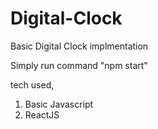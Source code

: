 # Digital-Clock
Basic Digital Clock implmentation

Simply run command "npm start"

tech used,
1) Basic Javascript
2) ReactJS
